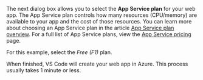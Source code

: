 The next dialog box allows you to select the **App Service plan** for your web app.  The App Service plan controls how many resources (CPU/memory) are available to your app and the cost of those resources. You can learn more about choosing an App Service plan in the article [App Service plan overview](/azure/app-service/overview-hosting-plans). For a full list of App Service plans, view the [App Service pricing](https://azure.microsoft.com/pricing/details/app-service/windows/) page.

For this example, select the *Free (F1)* plan.

When finished, VS Code will create your web app in Azure.  This process usually takes 1 minute or less.
